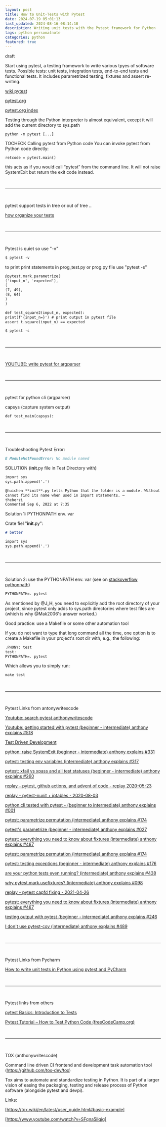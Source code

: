 ```yaml
---
layout: post
title: How to Unit-Tests with Pytest
date: 2024-07-19 05:01:13
last_updated: 2024-08-16 08:14:10
description: Writing unit tests with the Pytest framework for Python
tags: python personalnote
categories: python
featured: true
---
```


draft

Start using pytest, a testing framework to write various tpyes of software tests.
Possible tests: unit tests, integration tests, end-to-end tests and functional tests.
It includes parametrized testing, fixtures and assert re-writing.

[wiki pytest]: https://en.wikipedia.org/wiki/Pytest "https://en.wikipedia.org/wiki/Pytest"

[wiki pytest]

[pytest.org]: https://docs.pytest.org/en/stable/ "https://docs.pytest.org/en/stable/"

[pytest.org]

[pytest.org index]: https://docs.pytest.org/en/stable/index.html "https://docs.pytest.org/en/stable/index.html"

[pytest.org index]

Testing through the Python interpreter is almost equivalent, except it will add the current directory to sys.path

```
python -m pytest [...]
```

TOCHECK
Calling pytest from Python code
You can invoke pytest from Python code directly:

```
retcode = pytest.main()
```

this acts as if you would call “pytest” from the command line. It will not raise SystemExit but return the exit code
instead.

<br>
<hr>
<br>

pytest support tests in tree or out of tree ..

[how organize your tests]: https://youtu.be/mzlH8lp4ISA?si=udu_GKCNWIqJYYug&t=623

[how organize your tests]

<br>
<hr>
<br>

Pytest is quiet so use "-v"

```markdown
$ pytest -v
```

to print print statements in prog_test.py or prog.py file use "pytest -s"

```markdown
@pytest.mark.parametrize(
('input_n', 'expected'),
(
(7, 49),
(8, 64)
)
)

def test_square2(input_n, expected):
print(f'{input_n=}') # print output in pytest file
assert t.square(input_n) == expected

$ pytest -s
```

<br>
<hr>
<br>

[YOUTUBE: write pytest for argparser]: https://youtu.be/sv46294LoP8?si=rTbVTeV3korkeH9M&t=450 "https://youtu.be/sv46294LoP8?si=rTbVTeV3korkeH9M&t=450"

[YOUTUBE: write pytest for argparser]

<br>
<hr>
<br>

pytest for python cli (argparser)

capsys (capture system output)

```markdown
def test_main(capsys):
```

<br>
<hr>
<br>

Troubleshooting Pytest Error:

```markdown
E ModuleNotFoundError: No module named
```

SOLUTION (**init**.py file in Test Directory with)

```markdown
import sys
sys.path.append('.')
```

```markdown
@huichen **init**.py tells Python that the folder is a module. Without it, the folder is not a module and so Python
cannot find its name when used in import statements. –
theberzi
Commented Sep 6, 2022 at 7:35
```

Solution 1: PYTHONPATH env. var

Crate fiel "**init**.py":

```markdown
# better

import sys
sys.path.append('.')
```

<br>
<hr>
<br>

Solution 2: use the PYTHONPATH env. var (see on [stackoverflow pythonpath])

[stackoverflow pythonpath]: /https://stackoverflow.com/questions/54895002/modulenotfounderror-with-pytest "https://stackoverflow.com/questions/54895002/modulenotfounderror-with-pytest"

```markdown
PYTHONPATH=. pytest
```

As mentioned by @J_H, you need to explicitly add the root directory of your project,
since pytest only adds to sys.path directories where test files are
(which is why @Mak2006's answer worked.)

Good practice: use a Makefile or some other automation tool

If you do not want to type that long command all the time,
one option is to create a Makefile in your
project's root dir with, e.g., the following:

```markdown
.PHONY: test
test:
PYTHONPATH=. pytest
```

Which allows you to simply run:

```markdown
make test
```

<br>
<hr>
<br>

Pytest Links from antonywritescode

[Youtube: search pytest anthonywritescode]: https://www.youtube.com/@anthonywritescode/search?query=pytest

[Youtube: search pytest anthonywritescode]

[Youtube: getting started with pytest (beginner - intermediate) anthony explains #518]: https://www.youtube.com/watch?v=mzlH8lp4ISA&t=76s

[Youtube: getting started with pytest (beginner - intermediate) anthony explains #518]

[Test Driven Development]: https://www.youtube.com/watch?v=JmMxU8ljiOg

[Test Driven Development]

[python: raise SystemExit (beginner - intermediate) anthony explains #331]: https://www.youtube.com/watch?v=ZbeSPc5wL0g

[python: raise SystemExit (beginner - intermediate) anthony explains #331]

[pytest: testing env variables (intermediate) anthony explains #317]: https://www.youtube.com/watch?v=N15X_pQHckQ

[pytest: testing env variables (intermediate) anthony explains #317]

[pytest: xfail vs xpass and all test statuses (beginner - intermediate) anthony explains #260]: https://www.youtube.com/watch?v=uzodcMcHbJU

[pytest: xfail vs xpass and all test statuses (beginner - intermediate) anthony explains #260]

[replay - pytest, github actions, and advent of code - replay 2020-05-23]: https://www.youtube.com/watch?v=dBekbQF-0Hk

[replay - pytest, github actions, and advent of code - replay 2020-05-23]

[replay - pytest-nunit + iptables - 2020-08-03]: https://www.youtube.com/watch?v=oBKtF_FWBj8

[replay - pytest-nunit + iptables - 2020-08-03]

[python cli tested with pytest - (beginner to intermediate) anthony explains #001]: https://www.youtube.com/watch?v=sv46294LoP8

[python cli tested with pytest - (beginner to intermediate) anthony explains #001]

[pytest: parametrize permutation (intermediate) anthony explains #174]: https://www.youtube.com/watch?v=QIUrd327tOQ

[pytest: parametrize permutation (intermediate) anthony explains #174]

[pytest's parametrize (beginner - intermediate) anthony explains #027]: https://www.youtube.com/watch?v=aQH7hyJn-No

[pytest's parametrize (beginner - intermediate) anthony explains #027]

[pytest: everything you need to know about fixtures (intermediate) anthony explains #487]: https://www.youtube.com/watch?v=ScEQRKwUePI

[pytest: everything you need to know about fixtures (intermediate) anthony explains #487]

[pytest: parametrize permutation (intermediate) anthony explains #174]: https://www.youtube.com/watch?v=QIUrd327tOQ

[pytest: parametrize permutation (intermediate) anthony explains #174]

[pytest: testing exceptions (beginner - intermediate) anthony explains #176]: https://www.youtube.com/watch?v=6nRxZyQwwlE

[pytest: testing exceptions (beginner - intermediate) anthony explains #176]

[are your python tests even running? (intermediate) anthony explains #438]: https://www.youtube.com/watch?v=0nPS_vVmhp0

[are your python tests even running? (intermediate) anthony explains #438]

[why pytest.mark.usefixtures? (intermediate) anthony explains #098]: https://www.youtube.com/watch?v=BE2v1VCmGwg

[why pytest.mark.usefixtures? (intermediate) anthony explains #098]

[replay - pytest capfd fixing - 2021-04-26]: https://www.youtube.com/watch?v=a33dRrLO8ws

[replay - pytest capfd fixing - 2021-04-26]

[pytest: everything you need to know about fixtures (intermediate) anthony explains #487]: https://www.youtube.com/watch?v=ScEQRKwUePI

[pytest: everything you need to know about fixtures (intermediate) anthony explains #487]

[testing output with pytest (beginner - intermediate) anthony explains #246]: https://www.youtube.com/watch?v=dN-pVt7i4Us

[testing output with pytest (beginner - intermediate) anthony explains #246]

[I don't use pytest-cov (intermediate) anthony explains #489]: https://www.youtube.com/watch?v=sPgvHGkmd0U

[I don't use pytest-cov (intermediate) anthony explains #489]

<br>
<hr>
<br>

Pytest Links from Pycharm

[How to write unit tests in Python using pytest and PyCharm]: https://www.youtube.com/watch?v=Z0f00BdJ3yw

[How to write unit tests in Python using pytest and PyCharm]

<br>
<hr>
<br>

Pytest links from others

[pytest Basics: Introduction to Tests]: https://www.youtube.com/watch?v=3slDyeQYq8A&t=14s

[pytest Basics: Introduction to Tests]

[Pytest Tutorial – How to Test Python Code (freeCodeCamp.org)]: https://www.youtube.com/watch?v=cHYq1MRoyI0

[Pytest Tutorial – How to Test Python Code (freeCodeCamp.org)]

<br>
<hr>
<br>

TOX (anthonywritescode)

Command line driven CI frontend and development task automation tool
(<a href="https://github.com/tox-dev/tox">https://github.com/tox-dev/tox</a>)

Tox aims to automate and standardize testing in Python. It is part of a larger vision of easing the packaging,
testing and release process of Python software (alongside pytest and devpi).

Links:

[https://tox.wiki/en/latest/user_guide.html#basic-example]: https://tox.wiki/en/latest/user_guide.html#basic-example

[https://tox.wiki/en/latest/user_guide.html#basic-example]

[https://www.youtube.com/watch?v=SFqna5ilqig]: https://www.youtube.com/watch?v=SFqna5ilqig

[https://www.youtube.com/watch?v=SFqna5ilqig]
